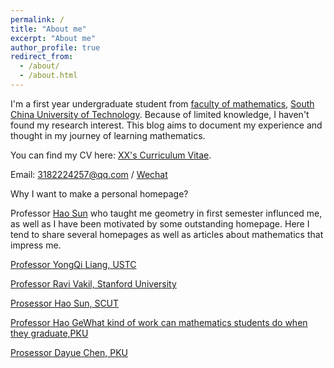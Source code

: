 ```yaml
---
permalink: /
title: "About me"
excerpt: "About me"
author_profile: true
redirect_from: 
  - /about/
  - /about.html
---
```


I'm a first year undergraduate student from [faculty of mathematics](https://www2.scut.edu.cn/math/), [South China University of Technology](https://www.scut.edu.cn/). Because of limited knowledge, I haven't found my research interest. This blog aims to document my experience and thought in my journey of learning mathematics.

You can find my CV here: [XX's Curriculum Vitae](../assets/Curriculum_Vitae.pdf).

Email: 3182224257@qq.com  / [Wechat](../images/wechat.jpg)







Why I want to make a personal homepage?

Professor [Hao Sun](https://www2.scut.edu.cn/math/2018/0316/c14638a440127/page.htm) who taught me geometry in first semester influnced me, as well as I have been motivated by some outstanding homepage. Here I tend to share several homepages as well as articles about mathematics that impress me.

[Professor YongQi Liang, USTC](http://staff.ustc.edu.cn/~yqliang/files/teaching.htm)

[Professor Ravi Vakil, Stanford University](https://math.stanford.edu/~vakil/potentialstudents.html)

[Prosessor Hao Sun, SCUT](https://haosun71275.github.io/HaoSun/)

[Professor Hao GeWhat kind of work can mathematics students do when they graduate,PKU](../assets/2024.01.13.pdf)

[Prosessor Dayue Chen, PKU](https://www.math.pku.edu.cn/teachers/dayue/)
